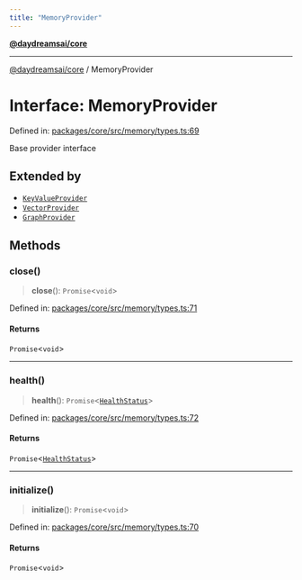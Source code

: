 ```yaml
---
title: "MemoryProvider"
---
```


[**@daydreamsai/core**](./api-reference.md)

***

[@daydreamsai/core](./api-reference.md) / MemoryProvider

# Interface: MemoryProvider

Defined in: [packages/core/src/memory/types.ts:69](https://github.com/dojoengine/daydreams/blob/95678f46ea3908883ec80d853a28c9f23ca4f5c2/packages/core/src/memory/types.ts#L69)

Base provider interface

## Extended by

- [`KeyValueProvider`](./KeyValueProvider.md)
- [`VectorProvider`](./VectorProvider.md)
- [`GraphProvider`](./GraphProvider.md)

## Methods

### close()

> **close**(): `Promise`\<`void`\>

Defined in: [packages/core/src/memory/types.ts:71](https://github.com/dojoengine/daydreams/blob/95678f46ea3908883ec80d853a28c9f23ca4f5c2/packages/core/src/memory/types.ts#L71)

#### Returns

`Promise`\<`void`\>

***

### health()

> **health**(): `Promise`\<[`HealthStatus`](./HealthStatus.md)\>

Defined in: [packages/core/src/memory/types.ts:72](https://github.com/dojoengine/daydreams/blob/95678f46ea3908883ec80d853a28c9f23ca4f5c2/packages/core/src/memory/types.ts#L72)

#### Returns

`Promise`\<[`HealthStatus`](./HealthStatus.md)\>

***

### initialize()

> **initialize**(): `Promise`\<`void`\>

Defined in: [packages/core/src/memory/types.ts:70](https://github.com/dojoengine/daydreams/blob/95678f46ea3908883ec80d853a28c9f23ca4f5c2/packages/core/src/memory/types.ts#L70)

#### Returns

`Promise`\<`void`\>

